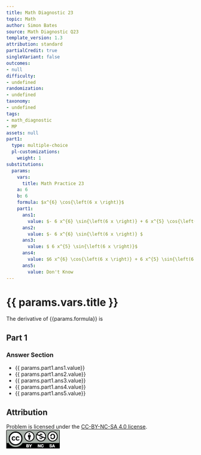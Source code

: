 ```yaml
---
title: Math Diagnostic 23
topic: Math
author: Simon Bates
source: Math Diagnostic Q23
template_version: 1.3
attribution: standard
partialCredit: true
singleVariant: false
outcomes:
- null
difficulty:
- undefined
randomization:
- undefined
taxonomy:
- undefined
tags:
- math_diagnostic
- MP
assets: null
part1:
  type: multiple-choice
  pl-customizations:
    weight: 1
substitutions:
  params:
    vars:
      title: Math Practice 23
    a: 6
    b: 6
    formula: $x^{6} \cos{\left(6 x \right)}$
    part1:
      ans1:
        value: $- 6 x^{6} \sin{\left(6 x \right)} + 6 x^{5} \cos{\left(6 x \right)}$
      ans2:
        value: $- 6 x^{6} \sin{\left(6 x \right)} $
      ans3:
        value: $ 6 x^{5} \sin{\left(6 x \right)}$
      ans4:
        value: $6 x^{6} \cos{\left(6 x \right)} + 6 x^{5} \sin{\left(6 x \right)}$
      ans5:
        value: Don't Know
---
```

# {{ params.vars.title }}
The derivative of {{params.formula}} is

## Part 1

### Answer Section

- {{ params.part1.ans1.value}}
- {{ params.part1.ans2.value}}
- {{ params.part1.ans3.value}}
- {{ params.part1.ans4.value}}
- {{ params.part1.ans5.value}}

## Attribution

Problem is licensed under the [CC-BY-NC-SA 4.0 license](https://creativecommons.org/licenses/by-nc-sa/4.0/).<br> ![The Creative Commons 4.0 license requiring attribution-BY, non-commercial-NC, and share-alike-SA license.](https://raw.githubusercontent.com/firasm/bits/master/by-nc-sa.png)